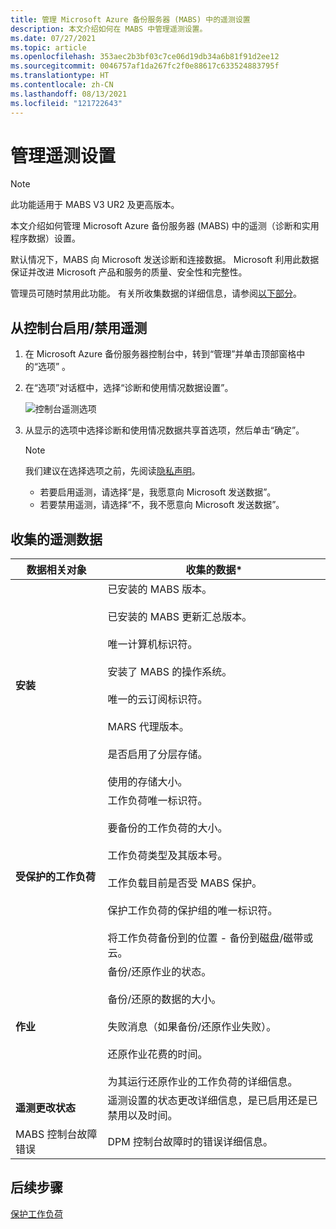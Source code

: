 ```yaml
---
title: 管理 Microsoft Azure 备份服务器 (MABS) 中的遥测设置
description: 本文介绍如何在 MABS 中管理遥测设置。
ms.date: 07/27/2021
ms.topic: article
ms.openlocfilehash: 353aec2b3bf03c7ce06d19db34a6b81f91d2ee12
ms.sourcegitcommit: 0046757af1da267fc2f0e88617c633524883795f
ms.translationtype: HT
ms.contentlocale: zh-CN
ms.lasthandoff: 08/13/2021
ms.locfileid: "121722643"
---
```

# <a name="manage-telemetry-settings"></a>管理遥测设置

>[!NOTE]
>此功能适用于 MABS V3 UR2 及更高版本。

本文介绍如何管理 Microsoft Azure 备份服务器 (MABS) 中的遥测（诊断和实用程序数据）设置。

默认情况下，MABS 向 Microsoft 发送诊断和连接数据。 Microsoft 利用此数据保证并改进 Microsoft 产品和服务的质量、安全性和完整性。

管理员可随时禁用此功能。 有关所收集数据的详细信息，请参阅[以下部分](#telemetry-data-collected)。

## <a name="turn-onoff-telemetry-from-console"></a>从控制台启用/禁用遥测

1. 在 Microsoft Azure 备份服务器控制台中，转到“管理”并单击顶部窗格中的“选项” 。
1. 在“选项”对话框中，选择“诊断和使用情况数据设置”。

    ![控制台遥测选项](./media/telemetry/telemetry-options.png)

1. 从显示的选项中选择诊断和使用情况数据共享首选项，然后单击“确定”。

    >[!NOTE]
    >我们建议在选择选项之前，先阅读[隐私声明](https://privacy.microsoft.com/privacystatement)。
    >- 若要启用遥测，请选择“是，我愿意向 Microsoft 发送数据”。
    >- 若要禁用遥测，请选择“不，我不愿意向 Microsoft 发送数据”。

## <a name="telemetry-data-collected"></a>收集的遥测数据

| 数据相关对象 | 收集的数据* |
| --- | --- |
| **安装** | 已安装的 MABS 版本。 <br/><br/>已安装的 MABS 更新汇总版本。 <br/><br/> 唯一计算机标识符。 <br/><br/> 安装了 MABS 的操作系统。 <br/><br/> 唯一的云订阅标识符。<br/><br/> MARS 代理版本。<br/><br/> 是否启用了分层存储。 <br/><br/> 使用的存储大小。 |
| **受保护的工作负荷** | 工作负荷唯一标识符。 <br/><br/>要备份的工作负荷的大小。 <br/><br/>工作负荷类型及其版本号。 <br/><br/>工作负载目前是否受 MABS 保护。 <br/><br/>保护工作负荷的保护组的唯一标识符。<br/><br/> 将工作负荷备份到的位置 - 备份到磁盘/磁带或云。|
| **作业** | 备份/还原作业的状态。 <br/><br/> 备份/还原的数据的大小。 <br/><br/>失败消息（如果备份/还原作业失败）。<br/><br/> 还原作业花费的时间。<br/><br/>为其运行还原作业的工作负荷的详细信息。 |
| **遥测更改状态** | 遥测设置的状态更改详细信息，是已启用还是已禁用以及时间。 |
| MABS 控制台故障错误 | DPM 控制台故障时的错误详细信息。|

## <a name="next-steps"></a>后续步骤

[保护工作负荷](./back-up-hyper-v-virtual-machines-mabs.md)